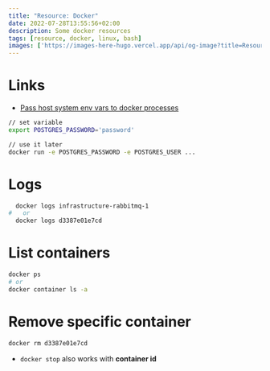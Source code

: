 ```yaml
---
title: "Resource: Docker"
date: 2022-07-28T13:55:56+02:00
description: Some docker resources
tags: [resource, docker, linux, bash]
images: ['https://images-here-hugo.vercel.app/api/og-image?title=Resource%3A%20Docker']
---
```


# Links
- [Pass host system env vars to docker processes](https://www.howtogeek.com/devops/how-to-pass-environment-variables-to-docker-containers)

```bash
// set variable
export POSTGRES_PASSWORD='password'

// use it later
docker run -e POSTGRES_PASSWORD -e POSTGRES_USER ...
 ```

# Logs
```bash
  docker logs infrastructure-rabbitmq-1
#   or
  docker logs d3387e01e7cd
```

# List containers
```bash
docker ps
# or
docker container ls -a
```

# Remove specific container
```bash
docker rm d3387e01e7cd
```
- `docker stop` also works with **container id**